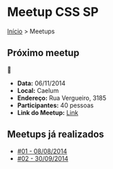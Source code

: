 Meetup CSS SP
======

[Início](../README.md) > Meetups

## Próximo meetup

:calendar:

* **Data:** 06/11/2014
* **Local:** Caelum
* **Endereço:** Rua Vergueiro, 3185
* **Participantes:** 40 pessoas
* **Link do Meetup:** [Link](http://www.meetup.com/CSS-SP/events/216166742/) 

## Meetups já realizados

* [#01 - 08/08/2014](meetups/01.md)
* [#02 - 30/09/2014](meetups/02.md)
